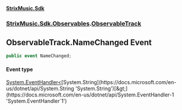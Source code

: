 #### [StrixMusic.Sdk](./index.md 'index')
### [StrixMusic.Sdk.Observables](./StrixMusic-Sdk-Observables.md 'StrixMusic.Sdk.Observables').[ObservableTrack](./StrixMusic-Sdk-Observables-ObservableTrack.md 'StrixMusic.Sdk.Observables.ObservableTrack')
## ObservableTrack.NameChanged Event
```csharp
public event NameChanged;
```
#### Event type
[System.EventHandler&lt;](https://docs.microsoft.com/en-us/dotnet/api/System.EventHandler-1 'System.EventHandler`1')[System.String](https://docs.microsoft.com/en-us/dotnet/api/System.String 'System.String')[&gt;](https://docs.microsoft.com/en-us/dotnet/api/System.EventHandler-1 'System.EventHandler`1')
